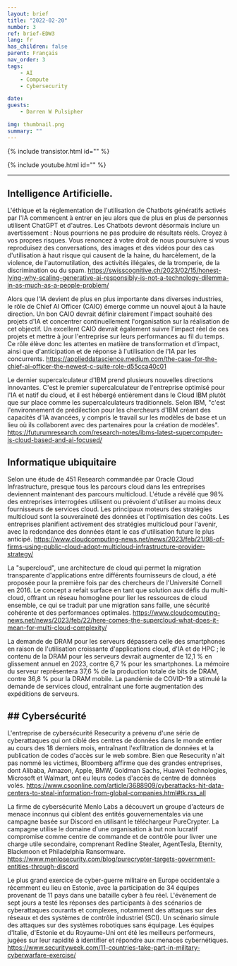 ```yaml
---
layout: brief
title: "2022-02-20"
number: 3
ref: brief-EDW3
lang: fr
has_children: false
parent: Français
nav_order: 3
tags:
    - AI
    - Compute
    - Cybersecurity

date: 
guests:
    - Darren W Pulsipher

img: thumbnail.png
summary: ""
---
```


{% include transistor.html id="" %}

{% include youtube.html id="" %}

---

## Intelligence Artificielle.

L'éthique et la réglementation de l'utilisation de Chatbots génératifs activés par l'IA commencent à entrer en jeu alors que de plus en plus de personnes utilisent ChatGPT et d'autres. Les Chatbots devront désormais inclure un avertissement : Nous pourrions ne pas produire de résultats réels. Croyez à vos propres risques. Vous renoncez à votre droit de nous poursuivre si vous reproduisez des conversations, des images et des vidéos pour des cas d'utilisation à haut risque qui causent de la haine, du harcèlement, de la violence, de l'automutilation, des activités illégales, de la tromperie, de la discrimination ou du spam.
https://swisscognitive.ch/2023/02/15/honest-lying-why-scaling-generative-ai-responsibly-is-not-a-technology-dilemma-in-as-much-as-a-people-problem/

Alors que l'IA devient de plus en plus importante dans diverses industries, le rôle de Chief AI Officer (CAIO) émerge comme un nouvel ajout à la haute direction. Un bon CAIO devrait définir clairement l'impact souhaité des projets d'IA et concentrer continuellement l'organisation sur la réalisation de cet objectif. Un excellent CAIO devrait également suivre l'impact réel de ces projets et mettre à jour l'entreprise sur leurs performances au fil du temps. Ce rôle élève donc les attentes en matière de transformation et d'impact, ainsi que d'anticipation et de réponse à l'utilisation de l'IA par les concurrents.
https://applieddatascience.medium.com/the-case-for-the-chief-ai-officer-the-newest-c-suite-role-d55cca40c01

Le dernier supercalculateur d'IBM prend plusieurs nouvelles directions innovantes. C'est le premier supercalculateur de l'entreprise optimisé pour l'IA et natif du cloud, et il est hébergé entièrement dans le Cloud IBM plutôt que sur place comme les supercalculateurs traditionnels. Selon IBM, "c'est l'environnement de prédilection pour les chercheurs d'IBM créant des capacités d'IA avancées, y compris le travail sur les modèles de base et un lieu où ils collaborent avec des partenaires pour la création de modèles".
https://futurumresearch.com/research-notes/ibms-latest-supercomputer-is-cloud-based-and-ai-focused/

## Informatique ubiquitaire

Selon une étude de 451 Research commandée par Oracle Cloud Infrastructure, presque tous les parcours cloud dans les entreprises deviennent maintenant des parcours multicloud. L'étude a révélé que 98% des entreprises interrogées utilisent ou prévoient d'utiliser au moins deux fournisseurs de services cloud. Les principaux moteurs des stratégies multicloud sont la souveraineté des données et l'optimisation des coûts. Les entreprises planifient activement des stratégies multicloud pour l'avenir, avec la redondance des données étant le cas d'utilisation future le plus anticipé.
https://www.cloudcomputing-news.net/news/2023/feb/21/98-of-firms-using-public-cloud-adopt-multicloud-infrastructure-provider-strategy/

La "supercloud", une architecture de cloud qui permet la migration transparente d'applications entre différents fournisseurs de cloud, a été proposée pour la première fois par des chercheurs de l'Université Cornell en 2016. Le concept a refait surface en tant que solution aux défis du multi-cloud, offrant un réseau homogène pour lier les ressources de cloud ensemble, ce qui se traduit par une migration sans faille, une sécurité cohérente et des performances optimales.
https://www.cloudcomputing-news.net/news/2023/feb/22/here-comes-the-supercloud-what-does-it-mean-for-multi-cloud-complexity/

La demande de DRAM pour les serveurs dépassera celle des smartphones en raison de l'utilisation croissante d'applications cloud, d'IA et de HPC ; le contenu de la DRAM pour les serveurs devrait augmenter de 12,1 % en glissement annuel en 2023, contre 6,7 % pour les smartphones. La mémoire du serveur représentera 37,6 % de la production totale de bits de DRAM, contre 36,8 % pour la DRAM mobile. La pandémie de COVID-19 a stimulé la demande de services cloud, entraînant une forte augmentation des expéditions de serveurs.

## ## Cybersécurité

L'entreprise de cybersécurité Resecurity a prévenu d'une série de cyberattaques qui ont ciblé des centres de données dans le monde entier au cours des 18 derniers mois, entraînant l'exfiltration de données et la publication de codes d'accès sur le web sombre. Bien que Resecurity n'ait pas nommé les victimes, Bloomberg affirme que des grandes entreprises, dont Alibaba, Amazon, Apple, BMW, Goldman Sachs, Huawei Technologies, Microsoft et Walmart, ont eu leurs codes d'accès de centre de données volés.
https://www.csoonline.com/article/3688909/cyberattacks-hit-data-centers-to-steal-information-from-global-companies.html#tk.rss_all

La firme de cybersécurité Menlo Labs a découvert un groupe d'acteurs de menace inconnus qui ciblent des entités gouvernementales via une campagne basée sur Discord en utilisant le téléchargeur PureCrypter. La campagne utilise le domaine d'une organisation à but non lucratif compromise comme centre de commande et de contrôle pour livrer une charge utile secondaire, comprenant Redline Stealer, AgentTesla, Eternity, Blackmoon et Philadelphia Ransomware.
https://www.menlosecurity.com/blog/purecrypter-targets-government-entities-through-discord

Le plus grand exercice de cyber-guerre militaire en Europe occidentale a récemment eu lieu en Estonie, avec la participation de 34 équipes provenant de 11 pays dans une bataille cyber à feu réel. L'événement de sept jours a testé les réponses des participants à des scénarios de cyberattaques courants et complexes, notamment des attaques sur des réseaux et des systèmes de contrôle industriel (SCI). Un scénario simule des attaques sur des systèmes robotiques sans équipage. Les équipes d'Italie, d'Estonie et du Royaume-Uni ont été les meilleurs performeurs, jugées sur leur rapidité à identifier et répondre aux menaces cybernétiques.
https://www.securityweek.com/11-countries-take-part-in-military-cyberwarfare-exercise/


